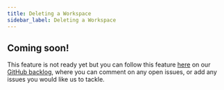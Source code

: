 ```yaml
---
title: Deleting a Workspace
sidebar_label: Deleting a Workspace
---
```


## Coming soon!

This feature is not ready yet but you can follow this feature [here](https://github.com/kintohub/backlog/issues/13) on our [GitHub backlog](https://github.com/kintohub/backlog), where you can comment on any open issues, or add any issues you would like us to tackle.
